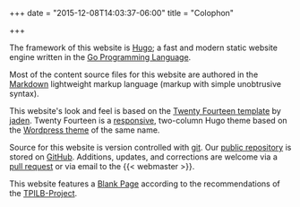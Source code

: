 +++
date = "2015-12-08T14:03:37-06:00"
title = "Colophon"

+++


The framework of this website is [Hugo](http://gohugo.io);
a fast and modern static website engine written in the 
[Go Programming Language](https://golang.org/).

Most of the content source files for this website are authored in the
[Markdown](https://en.wikipedia.org/wiki/Markdown)
lightweight markup language (markup with simple unobtrusive syntax).

This website's look and feel is based on the [Twenty Fourteen
template](https://github.com/jaden/twentyfourteen) by
[jaden](https://github.com/jaden). Twenty Fourteen is a
[responsive](https://en.wikipedia.org/wiki/Responsive_web_design),
two-column Hugo theme based on the
[Wordpress theme](https://wordpress.org/themes/twentyfourteen)
of the same name.

Source for this website is version controlled with
[git](http://www.git-scm.com/). Our
[public repository](http://github.com/rrra/www) is stored on
[GitHub](https://github.com/).
Additions, updates, and corrections are welcome via a
[pull request](https://help.github.com/articles/creating-a-pull-request/) or
via email to the {{< webmaster >}}.

This website features a [Blank Page](/blankpage.html) according to the
recommendations of the
[TPILB-Project](http://www.this-page-intentionally-left-blank.org/). 

